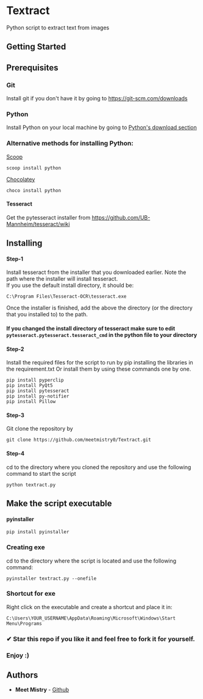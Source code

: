 # Textract

Python script to extract text from images

## Getting Started

## Prerequisites

### Git

Install git if you don't have it by going to https://git-scm.com/downloads

### Python

Install Python on your local machine by going to [Python's download section](https://www.python.org/downloads/)

### Alternative methods for installing Python:

[Scoop](https://scoop.sh/)

```
scoop install python
```

[Chocolatey](https://chocolatey.org/install)

```
choco install python
```

#### Tesseract

Get the pytesseract installer from https://github.com/UB-Mannheim/tesseract/wiki

## Installing

#### Step-1

Install tesseract from the installer that you downloaded earlier. Note the path where the installer will install tesseract.<br />
If you use the default install directory, it should be:

```
C:\Program Files\Tesseract-OCR\tesseract.exe
```

Once the installer is finished, add the above the directory (or the directory that you installed to) to the path.

#### If you changed the install directory of tesseract make sure to edit `pytesseract.pytesseract.tesseract_cmd` in the python file to your directory

#### Step-2

Install the required files for the script to run by pip installing the libraries in the requirement.txt Or install them by using these commands one by one.

```
pip install pyperclip
pip install PyQt5
pip install pytesseract
pip install py-notifier
pip install Pillow
```

#### Step-3

Git clone the repository by

```
git clone https://github.com/meetmistry0/Textract.git
```

#### Step-4

cd to the directory where you cloned the repository and use the following command to start the script

```
python textract.py
```

## Make the script executable

#### pyinstaller

```
pip install pyinstaller
```

### Creating exe

cd to the directory where the script is located and use the following command:

```
pyinstaller textract.py --onefile
```

### Shortcut for exe

Right click on the executable and create a shortcut and place it in:

```
C:\Users\YOUR_USERNAME\AppData\Roaming\Microsoft\Windows\Start Menu\Programs
```

### ✔ Star this repo if you like it and feel free to fork it for yourself.

### Enjoy :)

## Authors

- **Meet Mistry** - [Github](https://github.com/meetmistry0)

